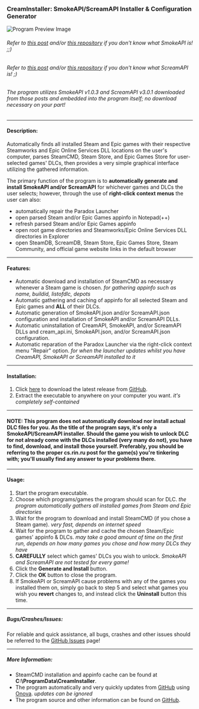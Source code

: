 ### CreamInstaller: SmokeAPI/ScreamAPI Installer & Configuration Generator

![Program Preview Image](https://i.imgur.com/c8bAUwL.png)

###### Refer to [this post](https://cs.rin.ru/forum/viewtopic.php?f=29&t=122487) and/or [this repository](https://github.com/acidicoala/SmokeAPI) if you don't know what SmokeAPI is! ;;)
###### Refer to [this post](https://cs.rin.ru/forum/viewtopic.php?f=29&t=106474) and/or [this repository](https://github.com/acidicoala/ScreamAPI) if you don't know what ScreamAPI is! ;)

###### The program utilizes SmokeAPI v1.0.3 and ScreamAPI v3.0.1 downloaded from those posts and embedded into the program itself; no download necessary on your part!
---
#### Description:
Automatically finds all installed Steam and Epic games with their respective Steamworks and Epic Online Services DLL locations on the user's computer,
parses SteamCMD, Steam Store, and Epic Games Store for user-selected games' DLCs, then provides a very simple graphical interface utilizing the gathered information.

The primary function of the program is to **automatically generate and install SmokeAPI and/or ScreamAPI** for whichever
games and DLCs the user selects; however, through the use of **right-click context menus** the user can also:
* automatically repair the Paradox Launcher
* open parsed Steam and/or Epic Games appinfo in Notepad(++)
* refresh parsed Steam and/or Epic Games appinfo
* open root game directories and Steamworks/Epic Online Services DLL directories in Explorer
* open SteamDB, ScreamDB, Steam Store, Epic Games Store, Steam Community, and official game website links in the default browser

---
#### Features:
* Automatic download and installation of SteamCMD as necessary whenever a Steam game is chosen. *for gathering appinfo such as name, buildid, listofdlc, depots*
* Automatic gathering and caching of appinfo for all selected Steam and Epic games and **ALL** of their DLCs.
* Automatic generation of SmokeAPI.json and/or ScreamAPI.json configuration and installation of SmokeAPI and/or ScreamAPI DLLs.
* Automatic uninstallation of CreamAPI, SmokeAPI, and/or ScreamAPI DLLs and cream_api.ini, SmokeAPI.json, and/or ScreamAPI.json configuration.
* Automatic reparation of the Paradox Launcher via the right-click context menu "Repair" option. *for when the launcher updates whilst you have CreamAPI, SmokeAPI or ScreamAPI installed to it*

---
#### Installation:
1. Click [here](https://github.com/pointfeev/CreamInstaller/releases/latest/download/CreamInstaller.zip) to download the latest release from [GitHub](https://github.com/pointfeev/CreamInstaller).
2. Extract the executable to anywhere on your computer you want. *it's completely self-contained*

---
#### **NOTE:** This program does not automatically download nor install actual DLC files for you. As the title of the program says, it's only a SmokeAPI/ScreamAPI installer. Should the game you wish to unlock DLC for not already come with the DLCs installed (very many do not), you have to find, download, and install those yourself. Preferably, you should be referring to the proper cs.rin.ru post for the game(s) you're tinkering with; you'll usually find any answer to your problems there.

---
#### Usage:
1. Start the program executable.
2. Choose which programs/games the program should scan for DLC. *the program automatically gathers all installed games from Steam and Epic directories*
3. Wait for the program to download and install SteamCMD (if you chose a Steam game). *very fast, depends on internet speed*
4. Wait for the program to gather and cache the chosen Steam/Epic games' appinfo & DLCs. *may take a good amount of time on the first run, depends on how many games you chose and how many DLCs they have*
5. **CAREFULLY** select which games' DLCs you wish to unlock. *SmokeAPI and ScreamAPI are not tested for every game!*
6. Click the **Generate and Install** button.
7. Click the **OK** button to close the program.
8. If SmokeAPI or ScreamAPI cause problems with any of the games you installed them on, simply go back to step 5 and select what games you wish you **revert** changes to, and instead click the **Uninstall** button this time.

---
##### Bugs/Crashes/Issues:
For reliable and quick assistance, all bugs, crashes and other issues should be referred to the [GitHub Issues](https://github.com/pointfeev/CreamInstaller/issues) page!

---
##### More Information:
* SteamCMD installation and appinfo cache can be found at **C:\ProgramData\CreamInstaller**.
* The program automatically and very quickly updates from [GitHub](https://github.com/pointfeev/CreamInstaller) using [Onova](https://github.com/Tyrrrz/Onova). *updates can be ignored*
* The program source and other information can be found on [GitHub](https://github.com/pointfeev/CreamInstaller).

